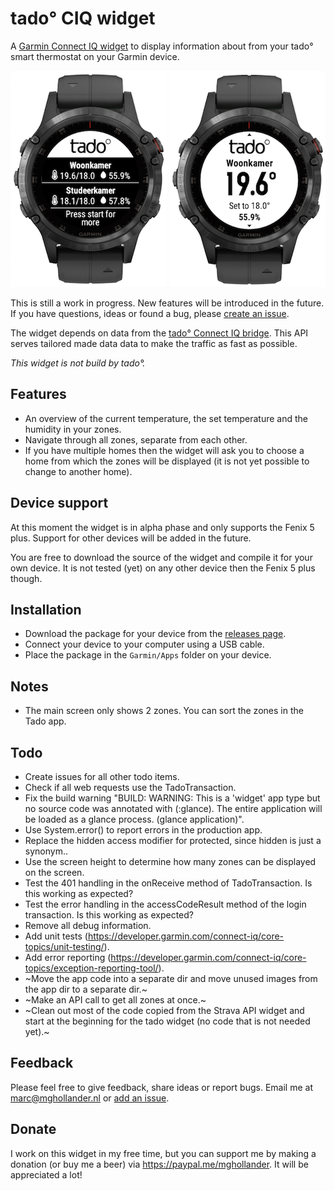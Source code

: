 # tado° CIQ widget

A [Garmin Connect IQ widget](https://developer.garmin.com/connect-iq/overview/)
to display information about from your tado° smart thermostat on your Garmin
device.

![tado CIQ widget example 1](assets/screenshots/tado-ciq-widget-1.png "tado CIQ widget example 1") ![tado CIQ widget example 2](assets/screenshots/tado-ciq-widget-2.png "tado CIQ widget example 2")

This is still a work in progress. New features will be introduced in the future.
If you have questions, ideas or found a bug, please
[create an issue](https://github.com/MGHollander/tado-ciq-widget/issues/new/choose).

The widget depends on data from the
[tado° Connect IQ bridge](https://github.com/MGHollander/tado-ciq-bridge).
This API serves tailored made data data to make the traffic as fast as possible.

*This widget is not build by tado°.*

## Features

- An overview of the current temperature, the set temperature and the humidity
  in your zones.
- Navigate through all zones, separate from each other.
- If you have multiple homes then the widget will ask you to choose a home from
  which the zones will be displayed (it is not yet possible to change to
  another home).

## Device support

At this moment the widget is in alpha phase and only supports the Fenix 5 plus.
Support for other devices will be added  in the future.

You are free to download the source of the widget and compile it for your own
device. It is not tested (yet) on any other device then the Fenix 5 plus though.

## Installation

- Download the package for your device from the
  [releases page](https://github.com/MGHollander/tado-ciq-widget/releases).
- Connect your device to your computer using a USB cable.
- Place the package in the `Garmin/Apps` folder on your device.

## Notes

- The main screen only shows 2 zones. You can sort the zones in the Tado app.

## Todo

- Create issues for all other todo items.
- Check if all web requests use the TadoTransaction.
- Fix the build warning "BUILD: WARNING: This is a 'widget' app type but no
  source code was annotated with (:glance). The entire application will be
  loaded as a glance process. (glance application)".
- Use System.error() to report errors in the production app.
- Replace the hidden access modifier for protected, since hidden is just a
  synonym..
- Use the screen height to determine how many zones can be displayed on the
  screen.
- Test the 401 handling in the onReceive method of TadoTransaction. Is this
  working as expected?
- Test the error handling in the accessCodeResult method of the login
  transaction. Is this working as expected?
- Remove all debug information.
- Add unit tests (<https://developer.garmin.com/connect-iq/core-topics/unit-testing/>).
- Add error reporting (<https://developer.garmin.com/connect-iq/core-topics/exception-reporting-tool/>).
- ~Move the app code into a separate dir and move unused images from the app dir
  to a separate dir.~
- ~Make an API call to get all zones at once.~
- ~Clean out most of the code copied from the Strava API widget and start at the
  beginning for the tado widget (no code that is not needed yet).~

## Feedback

Please feel free to give feedback, share ideas or report bugs. Email me at
[marc@mghollander.nl](mailto:marc@mghollander.nl) or
[add an issue](https://github.com/MGHollander/tado-ciq-widget/issues).

## Donate

I work on this widget in my free time, but you can support me by making a
donation (or buy me a beer) via <https://paypal.me/mghollander>. It will be
appreciated a lot!
